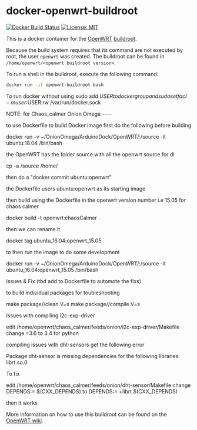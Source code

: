 docker-openwrt-buildroot
========================
[![Docker Build Status](https://img.shields.io/docker/build/noonien/openwrt-buildroot.svg)](https://hub.docker.com/r/noonien/openwrt-buildroot)
[![License: MIT](http://img.shields.io/badge/license-MIT-blue.svg?style=flat-square)](https://github.com/noonien/docker-openwrt-buildroot/blob/master/LICENSE)


This is a docker container for the [OpenWRT](https://openwrt.org/)
[buildroot](http://wiki.openwrt.org/doc/howto/buildroot.exigence).

Because the build system requires that its command are not executed by root,
the user `openwrt` was created. The buildroot can be found in
`/home/openwrt/<openwrt buildroot version>`.

To run a shell in the buildroot, execute the following command:
```sh
docker run -it openwrt-buildroot bash
```

To run docker without using sudo
add $USER to docker group
and
sudo setfacl -m user:$USER:rw /var/run/docker.sock

NOTE: for Chaos_calmer Onion Omega ----

to use Dockerfile to build Docker image first do the following before building

docker run -v ~/OnionOmega/ArduinoDock/OpenWRT/:/source -it ubuntu:18.04 /bin/bash

the OpenWRT has the folder source with all the openwrt source for dl

cp -a /source /home/

then do a "docker commit <Container ID> ubuntu:openwrt"

the Dockerfile users ubuntu:openwrt as its starting image

then build using the Dockerfile in the openwrt version number i.e 15.05 for chaos calmer

docker build -t openwrt:chaosCalmer .

then we can rename it 

docker tag <Docker Image ID> ubuntu_16.04:openwrt_15.05

to then run the image to do some development

docker run -v ~/OnionOmega/ArduinoDock/OpenWRT/:/source -it ubuntu_16.04:openwrt_15.05 /bin/bash


Issues & Fix (tbd add to Dockerfile to automote the fixs)

to build individual packages for toubleshooting

make package/<package>/clean V=s
make package/<package>/compile V=s

Issues with compiling i2c-exp-driver

edit  /home/openwrt/chaos_calmer/feeds/onion/i2c-exp-driver/Makefile change 
=3.6 to 3.4 for python


compiling issues with dht-sensors get the following error

Package dht-sensor is missing dependencies for the following libraries:
librt.so.0

To fix

edit /home/openwrt/chaos_calmer/feeds/onion/dht-sensor/Makefile 
change
	DEPENDS:= $(CXX_DEPENDS)
to
        DEPENDS:= +librt $(CXX_DEPENDS)

then it works

More information on how to use this buildroot can be found on the
[OpenWRT wiki](http://wiki.openwrt.org/doc/howto/build).

